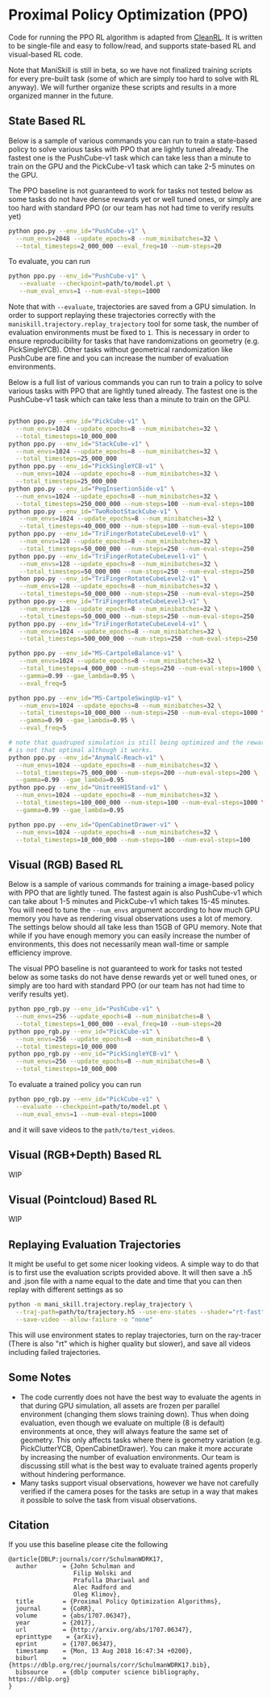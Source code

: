 # Proximal Policy Optimization (PPO)

Code for running the PPO RL algorithm is adapted from [CleanRL](https://github.com/vwxyzjn/cleanrl/). It is written to be single-file and easy to follow/read, and supports state-based RL and visual-based RL code.

Note that ManiSkill is still in beta, so we have not finalized training scripts for every pre-built task (some of which are simply too hard to solve with RL anyway). We will further organize these scripts and results in a more organized manner in the future.


## State Based RL

Below is a sample of various commands you can run to train a state-based policy to solve various tasks with PPO that are lightly tuned already. The fastest one is the PushCube-v1 task which can take less than a minute to train on the GPU and the PickCube-v1 task which can take 2-5 minutes on the GPU.

The PPO baseline is not guaranteed to work for tasks not tested below as some tasks do not have dense rewards yet or well tuned ones, or simply are too hard with standard PPO (or our team has not had time to verify results yet)


```bash
python ppo.py --env_id="PushCube-v1" \
  --num_envs=2048 --update_epochs=8 --num_minibatches=32 \
  --total_timesteps=2_000_000 --eval_freq=10 --num-steps=20
```

To evaluate, you can run
```bash
python ppo.py --env_id="PushCube-v1" \
   --evaluate --checkpoint=path/to/model.pt \
   --num_eval_envs=1 --num-eval-steps=1000
```

Note that with `--evaluate`, trajectories are saved from a GPU simulation. In order to support replaying these trajectories correctly with the `maniskill.trajectory.replay_trajectory` tool for some task, the number of evaluation environments must be fixed to `1`. This is necessary in order to ensure reproducibility for tasks that have randomizations on geometry (e.g. PickSingleYCB). Other tasks without geometrical randomization like PushCube are fine and you can increase the number of evaluation environments. 


Below is a full list of various commands you can run to train a policy to solve various tasks with PPO that are lightly tuned already. The fastest one is the PushCube-v1 task which can take less than a minute to train on the GPU.

```bash

python ppo.py --env_id="PickCube-v1" \
  --num_envs=1024 --update_epochs=8 --num_minibatches=32 \
  --total_timesteps=10_000_000
python ppo.py --env_id="StackCube-v1" \
  --num_envs=1024 --update_epochs=8 --num_minibatches=32 \
  --total_timesteps=25_000_000
python ppo.py --env_id="PickSingleYCB-v1" \
  --num_envs=1024 --update_epochs=8 --num_minibatches=32 \
  --total_timesteps=25_000_000
python ppo.py --env_id="PegInsertionSide-v1" \
  --num_envs=1024 --update_epochs=8 --num_minibatches=32 \
  --total_timesteps=250_000_000 --num-steps=100 --num-eval-steps=100
python ppo.py --env_id="TwoRobotStackCube-v1" \
   --num_envs=1024 --update_epochs=8 --num_minibatches=32 \
   --total_timesteps=40_000_000 --num-steps=100 --num-eval-steps=100
python ppo.py --env_id="TriFingerRotateCubeLevel0-v1" \
   --num_envs=128 --update_epochs=8 --num_minibatches=32 \
   --total_timesteps=50_000_000 --num-steps=250 --num-eval-steps=250
python ppo.py --env_id="TriFingerRotateCubeLevel1-v1" \
   --num_envs=128 --update_epochs=8 --num_minibatches=32 \
   --total_timesteps=50_000_000 --num-steps=250 --num-eval-steps=250
python ppo.py --env_id="TriFingerRotateCubeLevel2-v1" \
   --num_envs=128 --update_epochs=8 --num_minibatches=32 \
   --total_timesteps=50_000_000 --num-steps=250 --num-eval-steps=250
python ppo.py --env_id="TriFingerRotateCubeLevel3-v1" \
   --num_envs=128 --update_epochs=8 --num_minibatches=32 \
   --total_timesteps=50_000_000 --num-steps=250 --num-eval-steps=250
python ppo.py --env_id="TriFingerRotateCubeLevel4-v1" \
   --num_envs=1024 --update_epochs=8 --num_minibatches=32 \
   --total_timesteps=500_000_000 --num-steps=250 --num-eval-steps=250

python ppo.py --env_id="MS-CartpoleBalance-v1" \
   --num_envs=1024 --update_epochs=8 --num_minibatches=32 \
   --total_timesteps=4_000_000 --num-steps=250 --num-eval-steps=1000 \
   --gamma=0.99 --gae_lambda=0.95 \
   --eval_freq=5

python ppo.py --env_id="MS-CartpoleSwingUp-v1" \
   --num_envs=1024 --update_epochs=8 --num_minibatches=32 \
   --total_timesteps=10_000_000 --num-steps=250 --num-eval-steps=1000 \
   --gamma=0.99 --gae_lambda=0.95 \
   --eval_freq=5

# note that quadruped simulation is still being optimized and the reward function for this task
# is not that optimal although it works.
python ppo.py --env_id="AnymalC-Reach-v1" \
  --num_envs=1024 --update_epochs=8 --num_minibatches=32 \
  --total_timesteps=75_000_000 --num-steps=200 --num-eval-steps=200 \
  --gamma=0.99 --gae_lambda=0.95
python ppo.py --env_id="UnitreeH1Stand-v1" \
  --num_envs=1024 --update_epochs=8 --num_minibatches=32 \
  --total_timesteps=100_000_000 --num-steps=100 --num-eval-steps=1000 \
  --gamma=0.99 --gae_lambda=0.95

python ppo.py --env_id="OpenCabinetDrawer-v1" \
  --num_envs=1024 --update_epochs=8 --num_minibatches=32 \
  --total_timesteps=10_000_000 --num-steps=100 --num-eval-steps=100   
```

## Visual (RGB) Based RL

Below is a sample of various commands for training a image-based policy with PPO that are lightly tuned. The fastest again is also PushCube-v1 which can take about 1-5 minutes and PickCube-v1 which takes 15-45 minutes. You will need to tune the `--num_envs` argument according to how much GPU memory you have as rendering visual observations uses a lot of memory. The settings below should all take less than 15GB of GPU memory. Note that while if you have enough memory you can easily increase the number of environments, this does not necessarily mean wall-time or sample efficiency improve.

The visual PPO baseline is not guaranteed to work for tasks not tested below as some tasks do not have dense rewards yet or well tuned ones, or simply are too hard with standard PPO (or our team has not had time to verify results yet).



```bash
python ppo_rgb.py --env_id="PushCube-v1" \
  --num_envs=256 --update_epochs=8 --num_minibatches=8 \
  --total_timesteps=1_000_000 --eval_freq=10 --num-steps=20
python ppo_rgb.py --env_id="PickCube-v1" \
  --num_envs=256 --update_epochs=8 --num_minibatches=8 \
  --total_timesteps=10_000_000
python ppo_rgb.py --env_id="PickSingleYCB-v1" \
  --num_envs=256 --update_epochs=8 --num_minibatches=8 \
  --total_timesteps=10_000_000
```

To evaluate a trained policy you can run

```bash
python ppo_rgb.py --env_id="PickCube-v1" \
  --evaluate --checkpoint=path/to/model.pt \
  --num_eval_envs=1 --num-eval-steps=1000
```

and it will save videos to the `path/to/test_videos`.

## Visual (RGB+Depth) Based RL

WIP

## Visual (Pointcloud) Based RL

WIP

## Replaying Evaluation Trajectories

It might be useful to get some nicer looking videos. A simple way to do that is to first use the evaluation scripts provided above. It will then save a .h5 and .json file with a name equal to the date and time that you can then replay with different settings as so

```bash
python -m mani_skill.trajectory.replay_trajectory \
  --traj-path=path/to/trajectory.h5 --use-env-states --shader="rt-fast" \
  --save-video --allow-failure -o "none"
```

This will use environment states to replay trajectories, turn on the ray-tracer (There is also "rt" which is higher quality but slower), and save all videos including failed trajectories.

## Some Notes

- The code currently does not have the best way to evaluate the agents in that during GPU simulation, all assets are frozen per parallel environment (changing them slows training down). Thus when doing evaluation, even though we evaluate on multiple (8 is default) environments at once, they will always feature the same set of geometry. This only affects tasks where there is geometry variation (e.g. PickClutterYCB, OpenCabinetDrawer). You can make it more accurate by increasing the number of evaluation environments. Our team is discussing still what is the best way to evaluate trained agents properly without hindering performance.
- Many tasks support visual observations, however we have not carefully verified if the camera poses for the tasks are setup in a way that makes it possible to solve the task from visual observations.

## Citation

If you use this baseline please cite the following
```
@article{DBLP:journals/corr/SchulmanWDRK17,
  author       = {John Schulman and
                  Filip Wolski and
                  Prafulla Dhariwal and
                  Alec Radford and
                  Oleg Klimov},
  title        = {Proximal Policy Optimization Algorithms},
  journal      = {CoRR},
  volume       = {abs/1707.06347},
  year         = {2017},
  url          = {http://arxiv.org/abs/1707.06347},
  eprinttype    = {arXiv},
  eprint       = {1707.06347},
  timestamp    = {Mon, 13 Aug 2018 16:47:34 +0200},
  biburl       = {https://dblp.org/rec/journals/corr/SchulmanWDRK17.bib},
  bibsource    = {dblp computer science bibliography, https://dblp.org}
}
```
